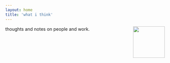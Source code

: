 ```yaml
---
layout: home
title: 'what i think'
---
```


<img style="float:right; width: 100px" src="https://source.unsplash.com/collection/51177910">

thoughts and notes on people and work.
